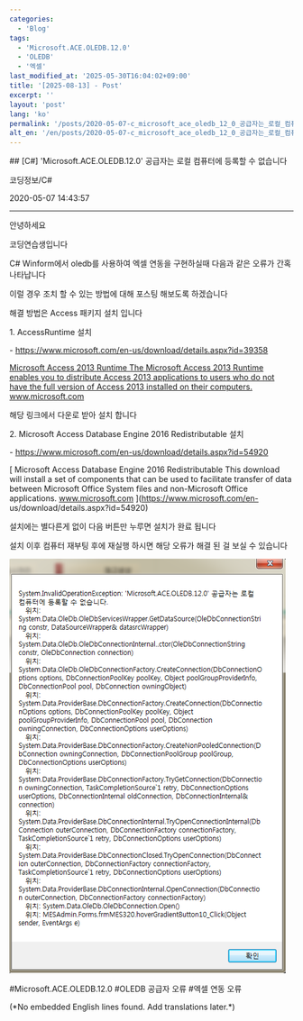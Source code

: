 ```yaml
---
categories:
  - 'Blog'
tags:
  - 'Microsoft.ACE.OLEDB.12.0'
  - 'OLEDB'
  - '엑셀'
last_modified_at: '2025-05-30T16:04:02+09:00'
title: '[2025-08-13] - Post'
excerpt: ''
layout: 'post'
lang: 'ko'
permalink: '/posts/2020-05-07-c_microsoft_ace_oledb_12_0_공급자는_로컬_컴퓨터에_등록할_수_없습니다/'
alt_en: '/en/posts/2020-05-07-c_microsoft_ace_oledb_12_0_공급자는_로컬_컴퓨터에_등록할_수_없습니다/'
---
```


<div class="lang-panel lang-ko" lang="ko">
## [C#] 'Microsoft.ACE.OLEDB.12.0' 공급자는 로컬 컴퓨터에 등록할 수 없습니다

코딩정보/C#

2020-05-07 14:43:57

* * *

안녕하세요

코딩연습생입니다

C# Winform에서 oledb를 사용하여 엑셀 연동을 구현하실때 다음과 같은 오류가 간혹 나타납니다

이럴 경우 조치 할 수 있는 방법에 대해 포스팅 해보도록 하겠습니다

해결 방법은 Access 패키지 설치 입니다

1\. AccessRuntime 설치

\- <https://www.microsoft.com/en-us/download/details.aspx?id=39358>

[ Microsoft Access 2013 Runtime The Microsoft Access 2013 Runtime enables you
to distribute Access 2013 applications to users who do not have the full
version of Access 2013 installed on their computers. www.microsoft.com
](https://www.microsoft.com/en-us/download/details.aspx?id=39358)

해당 링크에서 다운로 받아 설치 합니다

2\. Microsoft Access Database Engine 2016 Redistributable 설치

\- <https://www.microsoft.com/en-us/download/details.aspx?id=54920>

[ Microsoft Access Database Engine 2016 Redistributable This download will
install a set of components that can be used to facilitate transfer of data
between Microsoft Office System files and non-Microsoft Office applications.
www.microsoft.com ](https://www.microsoft.com/en-
us/download/details.aspx?id=54920)

설치에는 별다른게 없이 다음 버튼만 누루면 설치가 완료 됩니다

설치 이후 컴퓨터 재부팅 후에 재실행 하시면 해당 오류가 해결 된 걸 보실 수 있습니다

![](/assets/images/c_microsoft_ace_oledb_12_0_공급자는_로컬_컴퓨터에_등록할_수_없습니다/img.png)

  

#Microsoft.ACE.OLEDB.12.0 #OLEDB 공급자 오류 #엑셀 연동 오류


</div>
<div class="lang-panel lang-en" lang="en">
(*No embedded English lines found. Add translations later.*)

</div>
